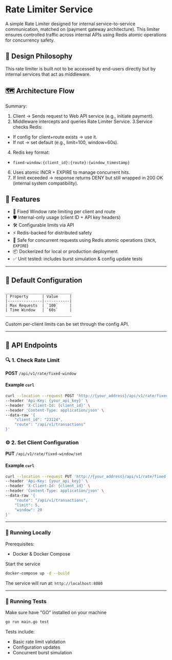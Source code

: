 # Rate Limiter Service

A simple Rate Limiter designed for internal service-to-service communication, matched on (payment gateway architecture). This limiter ensures controlled traffic across internal APIs using Redis atomic operations for concurrency safety.

## 🧠 Design Philosophy
This rate limiter is built not to be accessed by end-users directly but by internal services that act as middleware.

## 🗺️ Architecture Flow

Summary:
1. Client → Sends request to Web API service (e.g., initiate payment).
2. Middleware intercepts and queries Rate Limiter Service.
3.Service checks Redis:
- If config for client+route exists → use it.
- If not → set default (e.g., limit=100, window=60s).
4. Redis key format:
- `fixed-window:{client_id}:{route}:{window_timestamp}`
6. Uses atomic INCR + EXPIRE to manage concurrent hits.
7. If limit exceeded → response returns DENY but still wrapped in 200 OK (internal system compatibility).




## 🚀 Features

- 🧠 Fixed Window rate limiting per client and route
- 🛡️ Internal-only usage (client ID + API key headers)
- 🛠️ Configurable limits via API
- ⚡ Redis-backed for distributed safety
- 🔐 Safe for concurrent requests using Redis atomic operations (`INCR`, `EXPIRE`)
- 📦 Dockerized for local or production deployment
- ✅ Unit tested: includes burst simulation & config update tests

---

## 🧩 Default Configuration
```
_____________________________
| Property      | Value     |
|---------------|-----------|
| Max Requests  | `100`     |
| Time Window   | `60s`     |
_____________________________

```

Custom per-client limits can be set through the config API.

---

## 📌 API Endpoints

### 🔍 1. Check Rate Limit

**POST** `/api/v1/rate/fixed-window`

#### Example `curl`
```bash
curl --location --request POST 'http://{your_address}/api/v1/rate/fixed-window' \
--header 'Api-Key: {your_api_key}' \
--header 'X-Client-Id: {client_id}' \
--header 'Content-Type: application/json' \
--data-raw '{
    "client_id": "23124",
    "route": "/api/v1/transactions"
}'
```
###  ⚙️ 2. Set Client Configuration
**PUT** `/api/v1/rate/fixed-window/set`

#### Example `curl`
```bash
curl --location --request PUT 'http://{your_address}/api/v1/rate/fixed-window/set' \
--header 'Api-Key: {your_api_key}' \
--header 'X-Client-Id: {client_id}' \
--header 'Content-Type: application/json' \
--data-raw '{
    "route": "/api/v1/transactions",
    "limit": 5,
    "window": 20
}'

```
---
### 🧪 Running Locally
Prerequisites:
- Docker & Docker Compose

Start the service
```bash
docker-compose up -d --build
```

The service will run at:
`http://localhost:8080`

---
### 🧪 Running Tests
Make sure have "GO" installed on your machine
```bash
go run main.go test
```
Tests include:

- Basic rate limit validation
- Configuration updates
- Concurrent burst simulation
